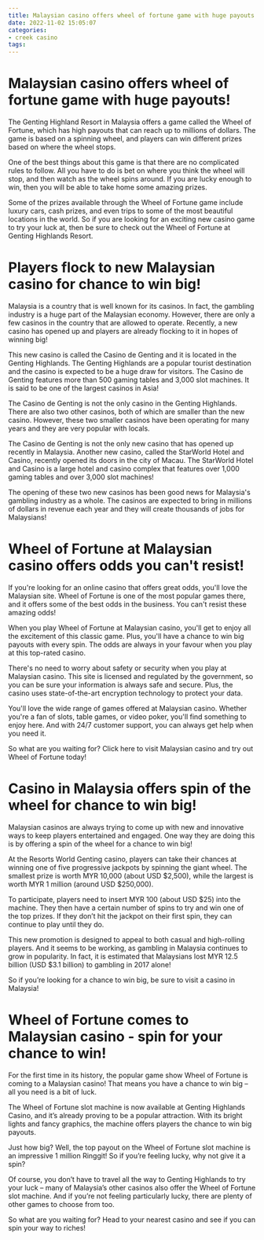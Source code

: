 ```yaml
---
title: Malaysian casino offers wheel of fortune game with huge payouts!
date: 2022-11-02 15:05:07
categories:
- creek casino
tags:
---
```



#  Malaysian casino offers wheel of fortune game with huge payouts!

The Genting Highland Resort in Malaysia offers a game called the Wheel of Fortune, which has high payouts that can reach up to millions of dollars. The game is based on a spinning wheel, and players can win different prizes based on where the wheel stops.

One of the best things about this game is that there are no complicated rules to follow. All you have to do is bet on where you think the wheel will stop, and then watch as the wheel spins around. If you are lucky enough to win, then you will be able to take home some amazing prizes.

Some of the prizes available through the Wheel of Fortune game include luxury cars, cash prizes, and even trips to some of the most beautiful locations in the world. So if you are looking for an exciting new casino game to try your luck at, then be sure to check out the Wheel of Fortune at Genting Highlands Resort.

#  Players flock to new Malaysian casino for chance to win big!

Malaysia is a country that is well known for its casinos. In fact, the gambling industry is a huge part of the Malaysian economy. However, there are only a few casinos in the country that are allowed to operate. Recently, a new casino has opened up and players are already flocking to it in hopes of winning big!

This new casino is called the Casino de Genting and it is located in the Genting Highlands. The Genting Highlands are a popular tourist destination and the casino is expected to be a huge draw for visitors. The Casino de Genting features more than 500 gaming tables and 3,000 slot machines. It is said to be one of the largest casinos in Asia!

The Casino de Genting is not the only casino in the Genting Highlands. There are also two other casinos, both of which are smaller than the new casino. However, these two smaller casinos have been operating for many years and they are very popular with locals.

The Casino de Genting is not the only new casino that has opened up recently in Malaysia. Another new casino, called the StarWorld Hotel and Casino, recently opened its doors in the city of Macau. The StarWorld Hotel and Casino is a large hotel and casino complex that features over 1,000 gaming tables and over 3,000 slot machines!

The opening of these two new casinos has been good news for Malaysia's gambling industry as a whole. The casinos are expected to bring in millions of dollars in revenue each year and they will create thousands of jobs for Malaysians!

#  Wheel of Fortune at Malaysian casino offers odds you can't resist!

If you're looking for an online casino that offers great odds, you'll love the Malaysian site. Wheel of Fortune is one of the most popular games there, and it offers some of the best odds in the business. You can't resist these amazing odds!

When you play Wheel of Fortune at Malaysian casino, you'll get to enjoy all the excitement of this classic game. Plus, you'll have a chance to win big payouts with every spin. The odds are always in your favour when you play at this top-rated casino.

There's no need to worry about safety or security when you play at Malaysian casino. This site is licensed and regulated by the government, so you can be sure your information is always safe and secure. Plus, the casino uses state-of-the-art encryption technology to protect your data.

You'll love the wide range of games offered at Malaysian casino. Whether you're a fan of slots, table games, or video poker, you'll find something to enjoy here. And with 24/7 customer support, you can always get help when you need it.

So what are you waiting for? Click here to visit Malaysian casino and try out Wheel of Fortune today!

#  Casino in Malaysia offers spin of the wheel for chance to win big!

Malaysian casinos are always trying to come up with new and innovative ways to keep players entertained and engaged. One way they are doing this is by offering a spin of the wheel for a chance to win big!

At the Resorts World Genting casino, players can take their chances at winning one of five progressive jackpots by spinning the giant wheel. The smallest prize is worth MYR 10,000 (about USD $2,500), while the largest is worth MYR 1 million (around USD $250,000).

To participate, players need to insert MYR 100 (about USD $25) into the machine. They then have a certain number of spins to try and win one of the top prizes. If they don’t hit the jackpot on their first spin, they can continue to play until they do.

This new promotion is designed to appeal to both casual and high-rolling players. And it seems to be working, as gambling in Malaysia continues to grow in popularity. In fact, it is estimated that Malaysians lost MYR 12.5 billion (USD $3.1 billion) to gambling in 2017 alone!

So if you’re looking for a chance to win big, be sure to visit a casino in Malaysia!

#  Wheel of Fortune comes to Malaysian casino - spin for your chance to win!

For the first time in its history, the popular game show Wheel of Fortune is coming to a Malaysian casino! That means you have a chance to win big – all you need is a bit of luck.

The Wheel of Fortune slot machine is now available at Genting Highlands Casino, and it’s already proving to be a popular attraction. With its bright lights and fancy graphics, the machine offers players the chance to win big payouts.

Just how big? Well, the top payout on the Wheel of Fortune slot machine is an impressive 1 million Ringgit! So if you’re feeling lucky, why not give it a spin?

Of course, you don’t have to travel all the way to Genting Highlands to try your luck – many of Malaysia’s other casinos also offer the Wheel of Fortune slot machine. And if you’re not feeling particularly lucky, there are plenty of other games to choose from too.

So what are you waiting for? Head to your nearest casino and see if you can spin your way to riches!